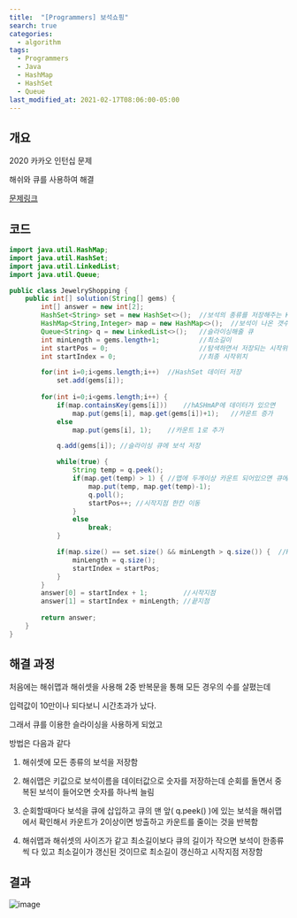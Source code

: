 ```yaml
---
title:  "[Programmers] 보석쇼핑"
search: true
categories: 
  - algorithm
tags:
  - Programmers
  - Java
  - HashMap
  - HashSet
  - Queue
last_modified_at: 2021-02-17T08:06:00-05:00
---
```


## 개요

2020 카카오 인턴십 문제

해쉬와 큐를 사용하여 해결

[문제링크](https://programmers.co.kr/learn/courses/30/lessons/67258)

## 코드

```java
import java.util.HashMap;
import java.util.HashSet;
import java.util.LinkedList;
import java.util.Queue;

public class JewelryShopping {
    public int[] solution(String[] gems) {
        int[] answer = new int[2];
        HashSet<String> set = new HashSet<>();  //보석의 종류를 저장해주는 HashSet
        HashMap<String,Integer> map = new HashMap<>();  //보석이 나온 갯수 카운트해주는 HashMap
        Queue<String> q = new LinkedList<>();   //슬라이싱해줄 큐
        int minLength = gems.length+1;          //최소길이
        int startPos = 0;                       //탐색하면서 저장되는 시작위치
        int startIndex = 0;                     //최종 시작위치

        for(int i=0;i<gems.length;i++)  //HashSet 데이터 저장 
            set.add(gems[i]);
        
        for(int i=0;i<gems.length;i++) {
            if(map.containsKey(gems[i]))    //hASHmAP에 데이터가 있으면
                map.put(gems[i], map.get(gems[i])+1);   //카운트 증가
            else
                map.put(gems[i], 1);    //카운트 1로 추가

            q.add(gems[i]); //슬라이싱 큐에 보석 저장

            while(true) {
                String temp = q.peek();
                if(map.get(temp) > 1) { //맵에 두개이상 카운트 되어있으면 큐에서 방출
                    map.put(temp, map.get(temp)-1);
                    q.poll();
                    startPos++; //시작지점 한칸 이동
                }
                else
                    break;
            }

            if(map.size() == set.size() && minLength > q.size()) {  //HashMap과 HashSet에 저장된 사이즈 같으면 보석이 다들어있음
                minLength = q.size();
                startIndex = startPos;
            }
        }
        answer[0] = startIndex + 1;         //시작지점
        answer[1] = startIndex + minLength; //끝지점
        
        return answer;
    }
}
```

## 해결 과정

처음에는 해쉬맵과 해쉬셋을 사용해 2중 반복문을 통해 모든 경우의 수를 살폈는데

입력값이 10만이나 되다보니 시간초과가 났다.

그래서 큐를 이용한 슬라이싱을 사용하게 되었고

방법은 다음과 같다

1. 해쉬셋에 모든 종류의 보석을 저장함

2. 해쉬맵은 키값으로 보석이름을 데이터값으로 숫자를 저장하는데 순회를 돌면서 중복된 보석이 들어오면 숫자를 하나씩 늘림

3. 순회할때마다 보석을 큐에 삽입하고 큐의 맨 앞( q.peek() )에 있는 보석을 해쉬맵에서 확인해서 카운트가 2이상이면 방출하고 카운트를 줄이는 것을 반복함

4. 해쉬맵과 해쉬셋의 사이즈가 같고 최소길이보다 큐의 길이가 작으면 보석이 한종류씩 다 있고 최소길이가 갱신된 것이므로 최소길이 갱신하고 시작지점 저장함

## 결과

![image](https://user-images.githubusercontent.com/47655983/103510736-24df8500-4ea9-11eb-9db8-a7f979a940d5.png)
